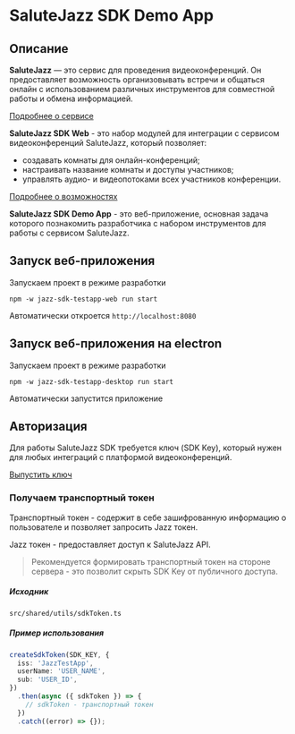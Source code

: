 # SaluteJazz SDK Demo App

## Описание

**SaluteJazz** — это сервис для проведения видеоконференций. Он предоставляет
возможность организовывать встречи и общаться онлайн с использованием различных
инструментов для совместной работы и обмена информацией.

[Подробнее о сервисе](https://clck.ru/3BEbrk)

**SaluteJazz SDK Web** - это набор модулей для интеграции с сервисом
видеоконференций SaluteJazz, который позволяет:

- создавать комнаты для онлайн-конференций;
- настраивать название комнаты и доступы участников;
- управлять аудио- и видеопотоками всех участников конференции.

[Подробнее о возможностях](https://clck.ru/3BEbxW)

**SaluteJazz SDK Demo App** - это веб-приложение, основная задача которого
познакомить разработчика с набором инструментов для работы с сервисом
SaluteJazz.

## Запуск веб-приложения

Запускаем проект в режиме разработки

```
npm -w jazz-sdk-testapp-web run start
```

Автоматически откроется `http://localhost:8080`

## Запуск веб-приложения на electron

Запускаем проект в режиме разработки

```
npm -w jazz-sdk-testapp-desktop run start
```

Автоматически запустится приложение

## Авторизация

Для работы SaluteJazz SDK требуется ключ (SDK Key), который нужен для любых
интеграций c платформой видеоконференций.

[Выпустить ключ](https://clck.ru/3BEbjq)

### Получаем транспортный токен

Транспортный токен - содержит в себе зашифрованную информацию о пользователе и
позволяет запросить Jazz токен.

Jazz токен - предоставляет доступ к SaluteJazz API.

> Рекомендуется формировать транспортный токен на стороне сервера - это позволит
> скрыть SDK Key от публичного доступа.

##### Исходник

`src/shared/utils/sdkToken.ts`

##### Пример использования

```ts
createSdkToken(SDK_KEY, {
  iss: 'JazzTestApp',
  userName: 'USER_NAME',
  sub: 'USER_ID',
})
  .then(async ({ sdkToken }) => {
    // sdkToken - транспортный токен
  })
  .catch((error) => {});
```
